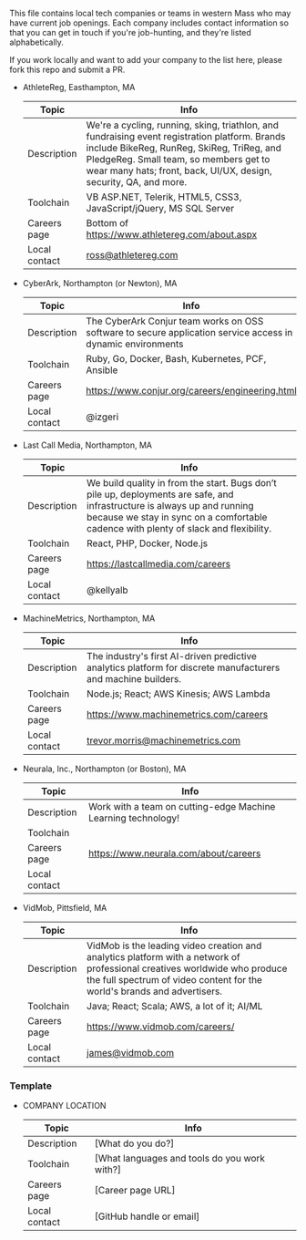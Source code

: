This file contains local tech companies or teams in western Mass who may have current job openings. Each company
includes contact information so that you can get in touch if you're job-hunting, and they're listed alphabetically.

If you work locally and want to add your company to the list here, please fork this repo and submit a PR.

- AthleteReg, Easthampton, MA
  
  |Topic|Info|
  |-----|----|
  |Description|We're a cycling, running, sking, triathlon, and fundraising event registration platform. Brands include BikeReg, RunReg, SkiReg, TriReg, and PledgeReg. Small team, so members get to wear many hats; front, back, UI/UX, design, security, QA, and more.|
  |Toolchain|VB ASP.NET, Telerik, HTML5, CSS3, JavaScript/jQuery, MS SQL Server|
  |Careers page|Bottom of https://www.athletereg.com/about.aspx|
  |Local contact|ross@athletereg.com|

- CyberArk, Northampton (or Newton), MA

  |Topic|Info|
  |-----|----|
  |Description|The CyberArk Conjur team works on OSS software to secure application service access in dynamic environments|
  |Toolchain|Ruby, Go, Docker, Bash, Kubernetes, PCF, Ansible|
  |Careers page|https://www.conjur.org/careers/engineering.html|
  |Local contact|@izgeri|

- Last Call Media, Northampton, MA

  |Topic|Info|
  |-----|----|
  |Description|We build quality in from the start. Bugs don’t pile up, deployments are safe, and infrastructure is always up and running because we stay in sync on a comfortable cadence with plenty of slack and flexibility.|
  |Toolchain|React, PHP, Docker, Node.js|
  |Careers page|https://lastcallmedia.com/careers|
  |Local contact|@kellyalb|
  
- MachineMetrics, Northampton, MA

  |Topic|Info|
  |-----|----|
  |Description|The industry's first AI-driven predictive analytics platform for discrete manufacturers and machine builders.|
  |Toolchain|Node.js; React; AWS Kinesis; AWS Lambda|
  |Careers page|https://www.machinemetrics.com/careers|
  |Local contact|<trevor.morris@machinemetrics.com>|

- Neurala, Inc., Northampton (or Boston), MA

  |Topic|Info|
  |-----|----|
  |Description|Work with a team on cutting-edge Machine Learning technology!|
  |Toolchain||
  |Careers page|https://www.neurala.com/about/careers|
  |Local contact||


- VidMob, Pittsfield, MA

  |Topic|Info|
  |-----|----|
  |Description|VidMob is the leading video creation and analytics platform with a network of professional creatives worldwide who produce the full spectrum of video content for the world's brands and advertisers.|
  |Toolchain|Java; React; Scala; AWS, a lot of it; AI/ML|
  |Careers page|https://www.vidmob.com/careers/|
  |Local contact|<james@vidmob.com>|

### Template

- COMPANY LOCATION
  
  |Topic|Info|
  |-----|----|
  |Description|[What do you do?]|
  |Toolchain|[What languages and tools do you work with?]|
  |Careers page|[Career page URL]|
  |Local contact|[GitHub handle or email]|
